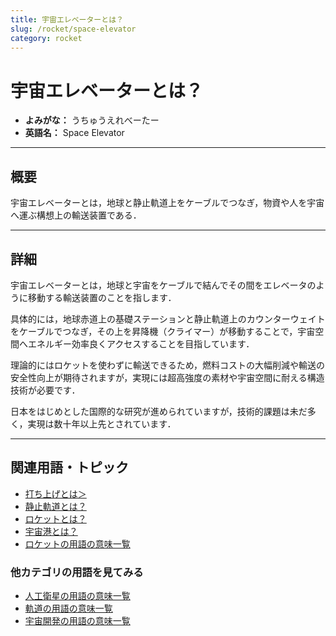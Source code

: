 ```yaml
---
title: 宇宙エレベーターとは？
slug: /rocket/space-elevator
category: rocket
---
```


# 宇宙エレベーターとは？

- **よみがな：** うちゅうえれべーたー  
- **英語名：** Space Elevator  

---

## 概要

宇宙エレベーターとは，地球と静止軌道上をケーブルでつなぎ，物資や人を宇宙へ運ぶ構想上の輸送装置である．

---

## 詳細

宇宙エレベーターとは，地球と宇宙をケーブルで結んでその間をエレベータのように移動する輸送装置のことを指します．

具体的には，地球赤道上の基礎ステーションと静止軌道上のカウンターウェイトをケーブルでつなぎ，その上を昇降機（クライマー）が移動することで，宇宙空間へエネルギー効率良くアクセスすることを目指しています．

理論的にはロケットを使わずに輸送できるため，燃料コストの大幅削減や輸送の安全性向上が期待されますが，実現には超高強度の素材や宇宙空間に耐える構造技術が必要です．

日本をはじめとした国際的な研究が進められていますが，技術的課題は未だ多く，実現は数十年以上先とされています．

---

## 関連用語・トピック
- [打ち上げとは＞](/docs/rocket/launch)
- [静止軌道とは？](/docs/orbit/geostationary-orbit)
- [ロケットとは？](/docs/rocket/rocket)
- [宇宙港とは？](/docs/rocket/spaceport)
- [ロケットの用語の意味一覧](/docs/category/rocket)

### 他カテゴリの用語を見てみる
- [人工衛星の用語の意味一覧](/docs/category/satellite)
- [軌道の用語の意味一覧](/docs/category/orbit)
- [宇宙開発の用語の意味一覧](/docs/category/glossary)
